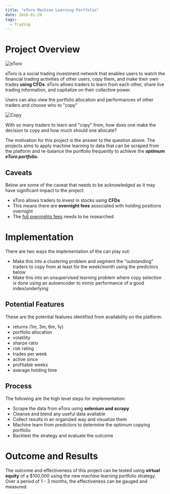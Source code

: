 ```yaml
---
title: "eToro Machine Learning Portfolio"
date: 2018-01-29
tags:
  - Trading
---
```


# Project Overview

![eToro](https://steemit-production-imageproxy-upload.s3.amazonaws.com/DQmQu927Ej6CW9mamZfZGj5z6kA1rXruJW2JQt5vtKqsrSb)

eToro is a social trading investment network that enables users to watch the financial trading activities of other users, 
copy them, and make their own trades **using CFDs**. eToro allows traders to  learn from each other, share live trading 
information, and capitalize on their collective power. 

Users can also view the portfolio allocation and performances of other traders and choose who to "copy"

![Copy](https://jasonchanhku.github.io/assets/new_images/copypeople.png)

With so many traders to learn and "copy" from, how does one make the decision to copy and how much should one allocate?

The motivation for this project is the answer to the question above. The projects aims to apply machine learning to
data that can be scraped from the platform and re-balance the portfolio frequently to achieve the ***optimum eToro portfolio.*** 

## Caveats

Below are some of the caveat that needs to be acknowledged as it may have significant impact to the project:
* eToro allows traders to invest in stocks using **CFDs**
* This means there are **overnight fees** associated with holding positions overnight
* The [full overnights fees](https://www.etoro.com/en/customer-service/fees/) needs to be researched

# Implementation

There are two ways the implementation of the can play out:
* Make this into a clustering problem and segment the "outstanding" traders to copy from at least for the week/month using the predictors below
* Make this into an unsupervised learning problem where copy selection is done using an autoencoder to mimic performance of a good index/underlying


## Potential Features

These are the potential features identified from availability on the platform:
* returns (1m, 3m, 6m, 1y)
* portfolio allocation 
* volatility
* sharpe ratio
* risk rating
* trades per week
* active since
* profitable weeks
* average holding time  

## Process

The following are the high level steps for implementation:

* Scrape the data from eToro using **selenium and scrapy**
* Cleanse and blend any useful data available
* Collect results in an organized way and visualize them
* Machine learn from predictors to determine the optimum copying portfolio 
* Backtest the strategy and evaluate the outcome

# Outcome and Results

The outcome and effectiveness of this project can be tested using **virtual equity** of a $100,000 using the new machine learning
portfolio strategy. Over a period of 1 - 3 months, the effectiveness can be gauged and measured.

